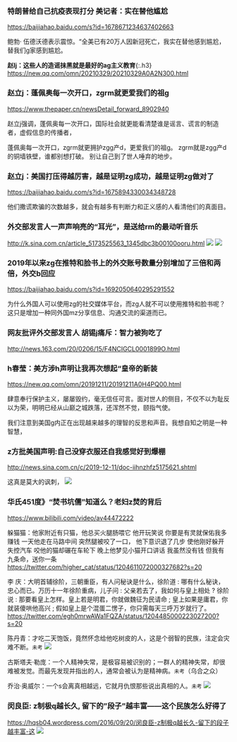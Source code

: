 ### 特朗普给自己抗疫表现打分 美记者：实在替他尴尬
https://baijiahao.baidu.com/s?id=1678671234637402663

鲍勃· 伍德沃德表示震惊。“全美已有20万人因新冠死亡，我实在替他感到尴尬，替我们g家感到尴尬。

**赵lj：这些人的造谣抹黑就是最好的ag主义教育**{:.h3}<br>
<https://new.qq.com/omn/20210329/20210329A0A2N300.html>

### 赵立j：蓬佩奥每一次开口，zgrm就更爱我们的祖g
https://www.thepaper.cn/newsDetail_forward_8902940

赵立j强调，蓬佩奥每一次开口，国际社会就更能看清楚谁是谣言、谎言的制造者，虚假信息的传播者，

蓬佩奥每一次开口，zgrm就更拥护zgg产d，更爱我们的祖g。
zgrm就是zgg产d的铜墙铁壁，谁都别想打破。
别让自己到了世人唾弃的地步。

### 赵立j：美国打压得越厉害，越是证明zg成功，越是证明zg做对了
https://baijiahao.baidu.com/s?id=1675894330034348728

他们撒谎欺骗的次数越多，就会有越多有判断力和正义感的人看清他们的真面目。

### 外交部发言人一声声响亮的“耳光”，是送给rm的最动听音乐
http://k.sina.com.cn/article_5173525563_1345dbc3b00100ooru.html
![](http://pic.17qq.com/img_biaoqing/21172459.jpeg)
![](https://iknow-pic.cdn.bcebos.com/6c224f4a20a44623204680d29a22720e0df3d7f5)

### 2019年以来zg在推特和脸书上的外交账号数量分别增加了三倍和两倍，外交b回应
https://baijiahao.baidu.com/s?id=1692050640295291552

为什么外国人可以使用zg的社交媒体平台，而zg人就不可以使用推特和脸书呢？这只是增加一种同外国mz分享信息、沟通交流的渠道而已。

### 网友批评外交部发言人 胡锡j痛斥：智力被狗吃了
http://news.163.com/20/0206/15/F4NCIGCL0001899O.html

### h春莹：美方涉h声明让我再次想起“皇帝的新装
https://new.qq.com/omn/20191211/20191211A0H4PQ00.html

肆意奉行保护主义，屡屡毁约，毫无信任可言。面对世人的侧目，不仅不以为耻反以为荣，明明已经从山巅之城跌落，还浑然不觉，颐指气使。

我们注意到美国g内正在出现越来越多的理智的反思和声音。我想自知之明是一种智慧，

### z方批美国声明:自己没穿衣服还自我感觉好到爆棚
http://news.sina.com.cn/c/2019-12-11/doc-iihnzhfz5175621.shtml

这真是莫大的讽刺，
![](http://n.sinaimg.cn/spider20191211/260/w1060h800/20191211/74a7-ikrsesr6302634.jpg)

### 华氏451度》“焚书坑儒”知道么？老妇z焚的背后
https://www.bilibili.com/video/av44472222

躲猫猫：他家附近有只猫，他总买火腿肠喂它
他开玩笑说
你要是有灵就保佑我多赚钱
一天他走在马路中间
突然腿被咬了一口， 他下意识退了几步
使他刚好躲开失控汽车
咬他的猫却碾在车轮下
晚上他梦见小猫开口讲话
我虽然没有钱
但我有九条命，送你一条
https://twitter.com/higher_cat/status/1204611072000327682?s=20

李 庆：大明首辅徐阶，三朝重臣，有人问秘诀是什么，徐阶道 : 哪有什么秘诀，忠心而已。万历十一年徐阶重病，儿子问 : 父亲若去了，我如何与皇上相处 ? 徐阶说 : 那要看皇上怎样。皇上若是明君，你就做魏征为民请命 ; 皇上如果是庸君，你就装傻哄他高兴 ; 假如皇上是个混蛋二愣子，你只需每天三呼万岁就行了。
https://twitter.com/egh0mrwAWa1FQZA/status/1204485000223027200?s=20

陈丹青​​​​：才吃二天饱饭，竟然怀念给他吃树皮的人，这是个弱智的民族，注定会灾难不断。`未考`
![](https://pbs.twimg.com/media/ELZdEUUVAAAWOtb.jpg:orig)

古斯塔夫·勒庞：一个人精神失常，是极容易被识别的；一群人的精神失常，却很难被发觉。而最先发现并指出的人，通常会被认为是精神病。`未考`（乌合之众）

乔治·奥威尔：一个s会离真相越远，它就月仇恨那些说出真相的人。`未考`
![](https://wx3.sinaimg.cn/mw690/006SnfGGly1g6zf0hft5tj30r20vwjuz.jpg)

### 闵良臣: z制极q越长久, 留下的”段子”越丰富——这个民族怎么好得了
https://hqsb04.wordpress.com/2016/09/20/闵良臣-z制极q越长久-留下的段子越丰富-这
![](https://hqsb04.files.wordpress.com/2016/09/14.jpg)
